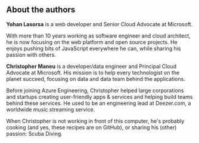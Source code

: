 ## About the authors

**Yohan Lasorsa** is a web developer and Senior Cloud Advocate at Microsoft.

With more than 10 years working as software engineer and cloud architect, he is now focusing on the web platform and open source projects. He enjoys pushing bits of JavaScript everywhere he can, while sharing his passion with others.

**Christopher Maneu** is a developer/data engineer and Principal Cloud Advocate at Microsoft. His mission is to help every technologist on the planet succeed, focusing on data and data team behind the applications.

Before joining Azure Engineering, Christopher helped large corporations and startups creating user-friendly apps & services and helping build teams behind these services. He used to be an engineering lead at Deezer.com, a worldwide music streaming service.

When Christopher is not working in front of this computer, he's probably cooking (and yes, these recipes are on GitHub), or sharing his (other) passion: Scuba Diving.
